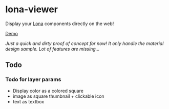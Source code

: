 # lona-viewer

Display your [Lona](https://github.com/airbnb/Lona) components directly on the web!

[Demo](https://guillaumesalles.github.io/lona-viewer/)

_Just a quick and dirty proof of concept for now! It only handle the material design sample. Lot of features are missing..._

## Todo

### Todo for layer params

* Display color as a colored square
* image as square thumbnail + clickable icon
* text as textbox
